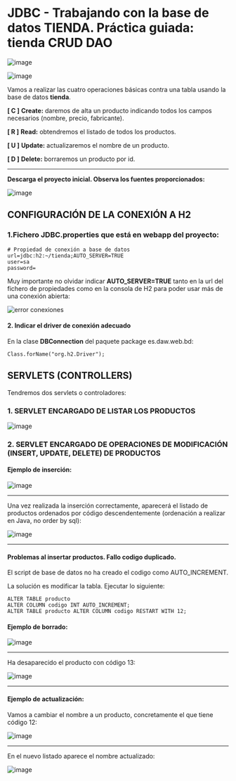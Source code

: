 # JDBC - Trabajando con la base de datos TIENDA. Práctica guiada: tienda CRUD DAO

![image](https://github.com/user-attachments/assets/f28b7d19-07a4-403f-aae8-eeecfd1fa153)


![image](https://github.com/user-attachments/assets/3cffb1bb-1f2d-49f9-8f40-5e5a6fbf297a)


Vamos a realizar las cuatro operaciones básicas contra una tabla usando la base de datos **tienda**.

**[ C ]** **Create:** daremos de alta un producto indicando todos los campos necesarios (nombre, precio, fabricante).

**[ R ]** **Read:** obtendremos el listado de todos los productos.

**[ U ]** **Update:** actualizaremos el nombre de un producto.

**[ D ]** **Delete:** borraremos un producto por id.

___

**Descarga el proyecto inicial. Observa los fuentes proporcionados:**


![image](https://github.com/user-attachments/assets/75f8fdea-692f-4f55-9f98-d4bb70962491)

## CONFIGURACIÓN DE LA CONEXIÓN A H2

### 1.Fichero **JDBC.properties** que está en webapp del proyecto:

```
# Propiedad de conexión a base de datos
url=jdbc:h2:~/tienda;AUTO_SERVER=TRUE
user=sa
password=
```
Muy importante no olvidar indicar **AUTO_SERVER=TRUE** tanto en la url del fichero de propiedades como en la consola de H2 para poder usar más de una conexión abierta:

![error conexiones](https://github.com/user-attachments/assets/43a0bb8f-2a6c-4764-9acd-718b3f108893)

#### 2. Indicar el driver de conexión adecuado

En la clase **DBConnection** del paquete package es.daw.web.bd:

```
Class.forName("org.h2.Driver");
```



## SERVLETS (CONTROLLERS)

Tendremos dos servlets o controladores:

### 1. SERVLET ENCARGADO DE LISTAR LOS PRODUCTOS

![image](https://github.com/user-attachments/assets/c021d86f-3b49-45cb-8422-126bb3f6fa37)


### 2. SERVLET ENCARGADO DE OPERACIONES DE MODIFICACIÓN (INSERT, UPDATE, DELETE) DE PRODUCTOS

#### Ejemplo de inserción:

![image](https://github.com/user-attachments/assets/c49e24f0-f954-4b08-b8ab-d9d1fcebedf5)

___

Una vez realizada la inserción correctamente, aparecerá el listado de productos ordenados por código descendentemente (ordenación a realizar en Java, no order by sql):

![image](https://github.com/user-attachments/assets/704e290d-917f-44ec-ae42-847be90ee3e3)

___

#### Problemas al insertar productos. Fallo codigo duplicado.

El script de base de datos no ha creado el codigo como AUTO_INCREMENT.

La solución es modificar la tabla. Ejecutar lo siguiente:

```
ALTER TABLE producto
ALTER COLUMN codigo INT AUTO_INCREMENT;
ALTER TABLE producto ALTER COLUMN codigo RESTART WITH 12;
```



#### Ejemplo de borrado:

![image](https://github.com/user-attachments/assets/8340c376-eb61-41c9-a0bb-b3598616cc28)


___

Ha desaparecido el producto con código 13:

![image](https://github.com/user-attachments/assets/a5c1c6ab-df40-4b99-9574-ca0435ef28bd)


___

#### Ejemplo de actualización:

Vamos a cambiar el nombre a un producto, concretamente el que tiene código 12:

![image](https://github.com/user-attachments/assets/53222644-922c-44c4-a3a4-31188dacb65c)

___

En el nuevo listado aparece el nombre actualizado:

![image](https://github.com/user-attachments/assets/8d66b622-fa66-4d7b-955a-41f4713d35e7)











